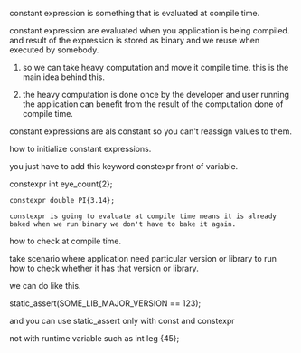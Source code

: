constant expression is something that is evaluated at compile time.

constant expression are evaluated when you application is being compiled.
and result of the expression is stored as binary and we reuse when executed by somebody.

1. so we can take heavy computation and move it compile time. this is the main idea behind this.

2. the heavy computation is done once by the developer and user running the application can benefit from the result of the computation done of compile time.

constant expressions are als constant so you can't reassign values to them.

how to initialize constant expressions.

you just have to add this keyword constexpr front of variable.

<!-- --------------------------------------------------------- -->

constexpr int eye_count{2};

    constexpr double PI{3.14};

    constexpr is going to evaluate at compile time means it is already baked when we run binary we don't have to bake it again.

<!-- ------------------------------------------------------------  -->

how to check at compile time.

take scenario where application need particular version or library to run how to check whether it has that version or library.

we can do like this.

static_assert(SOME_LIB_MAJOR_VERSION == 123);

and you can use static_assert only with const and constexpr

not with runtime variable such as
int leg {45};
